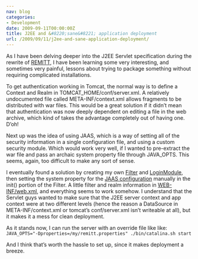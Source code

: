 ```yaml
---
nav: blog
categories:
- Development
date: 2009-09-11T00:00:00Z
title: J2EE and &#8220;sane&#8221; application deployment
url: /2009/09/11/j2ee-and-sane-application-deployment/
---
```


As I have been delving deeper into the J2EE Servlet specification during the rewrite of [REMITT][1], I have been learning some very interesting, and sometimes very painful, lessons about trying to package something without requiring complicated installations.

 [1]: http://remitt.org/

To get authentication working in Tomcat, the normal way is to define a Context and Realm in TOMCAT_HOME/conf/server.xml. A relatively undocumented file called META-INF/context.xml allows fragments to be distributed with war files. This would be a great solution if it didn’t mean that authentication was now deeply dependent on editing a file in the web archive, which kind of takes the advantage completely out of having one. D’oh!

Next up was the idea of using JAAS, which is a way of setting all of the security information in a single configuration file, and using a custom security module. Which would work very well, if I wanted to pre-extract the war file and pass an archaic system property file through JAVA_OPTS. This seems, again, too difficult to make any sort of sense.

I eventually found a solution by creating my own [Filter][2] and [LoginModule][3], then setting the system property for the [JAAS configuration][4] manually in the init() portion of the Filter. A little filter and realm information in [WEB-INF/web.xml][5], and everything seems to work somehow. I understand that the Servlet guys wanted to make sure that the J2EE server context and app context were at two different levels (hence the reason a DataSource in META-INF/context.xml or tomcat’s conf/server.xml isn’t writeable at all), but it makes it a mess for clean deployment.

 [2]: http://svn.freemedsoftware.org/remitt/trunk/src/org/remitt/server/jaas/SecurityFilter.java
 [3]: http://svn.freemedsoftware.org/remitt/trunk/src/org/remitt/server/jaas/HttpLoginModule.java
 [4]: http://svn.freemedsoftware.org/remitt/trunk/war/WEB-INF/login.conf
 [5]: http://svn.freemedsoftware.org/remitt/trunk/war/WEB-INF/web.xml

As it stands now, I can run the server with an override file like like:  
`JAVA_OPTS="-Dproperties=/my/remitt.properties" ./bin/catalina.sh start`

And I think that’s worth the hassle to set up, since it makes deployment a breeze.
